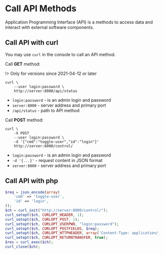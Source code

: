 # Call API Methods

Application Programming Interface (API) is a methods to access data and interact with external software components.

## Call API with curl

You may use `curl` in the console to call an API method.

Call **GET** method:

!> Only for versions since 2021-04-12 or later

```
curl \
    --user login:password \
    http://server:8000/api/status
```

- `login:password` - is an admin login and password
- `server:8000` - server address and primary port
- `/api/status` - path to API method

Call **POST** method:

```
curl \
    -X POST
    --user login:password \
    -d '{"cmd":"toggle-user","id":"login"}'
    http://server:8000/control/
```

- `login:password` - is an admin login and password
- `-d '{...}'` - request content in JSON format
- `server:8000` - server address and primary port

## Call API with php

```php
$req = json_encode(array(
    'cmd' => 'toggle-user',
    'id' => 'login',
));
$ch = curl_init("http://server:8000/control/");
curl_setopt($ch, CURLOPT_HEADER, 1);
curl_setopt($ch, CURLOPT_POST, 1);
curl_setopt($ch, CURLOPT_USERPWD, "login:password");
curl_setopt($ch, CURLOPT_POSTFIELDS, $req);
curl_setopt($ch, CURLOPT_HTTPHEADER, array('Content-Type: application/json'));
curl_setopt($ch, CURLOPT_RETURNTRANSFER, true);
$res = curl_exec($ch);
curl_close($ch);
```
